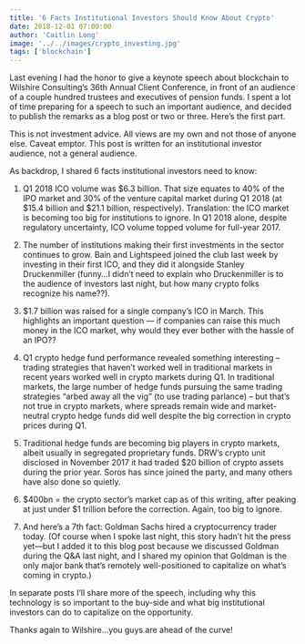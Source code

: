 ```yaml
---
title: '6 Facts Institutional Investors Should Know About Crypto'
date: 2018-12-01 07:00:00
author: 'Caitlin Long'
image: '../../images/crypto_investing.jpg'
tags: ['blockchain']
---
```


Last evening I had the honor to give a keynote speech about blockchain to Wilshire Consulting’s 36th Annual Client Conference, in front of an audience of a couple hundred trustees and executives of pension funds. I spent a lot of time preparing for a speech to such an important audience, and decided to publish the remarks as a blog post or two or three. Here’s the first part.

This is not investment advice. All views are my own and not those of anyone else. Caveat emptor. This post is written for an institutional investor audience, not a general audience.

As backdrop, I shared 6 facts institutional investors need to know:

1. Q1 2018 ICO volume was $6.3 billion. That size equates to 40% of the IPO market and 30% of the venture capital market during Q1 2018 (at $15.4 billion and $21.1 billion, respectively). Translation: the ICO market is becoming too big for institutions to ignore. In Q1 2018 alone, despite regulatory uncertainty, ICO volume topped volume for full-year 2017.

2. The number of institutions making their first investments in the sector continues to grow. Bain and Lightspeed joined the club last week by investing in their first ICO, and they did it alongside Stanley Druckenmiller (funny…I didn’t need to explain who Druckenmiller is to the audience of investors last night, but how many crypto folks recognize his name??).

3. $1.7 billion was raised for a single company’s ICO in March. This highlights an important question — if companies can raise this much money in the ICO market, why would they ever bother with the hassle of an IPO??

4. Q1 crypto hedge fund performance revealed something interesting – trading strategies that haven’t worked well in traditional markets in recent years worked well in crypto markets during Q1. In traditional markets, the large number of hedge funds pursuing the same trading strategies “arbed away all the vig” (to use trading parlance) – but that’s not true in crypto markets, where spreads remain wide and market-neutral crypto hedge funds did well despite the big correction in crypto prices during Q1.

5. Traditional hedge funds are becoming big players in crypto markets, albeit usually in segregated proprietary funds. DRW’s crypto unit disclosed in November 2017 it had traded $20 billion of crypto assets during the prior year. Soros has since joined the party, and many others have also done so quietly.

6. $400bn = the crypto sector’s market cap as of this writing, after peaking at just under $1 trillion before the correction. Again, too big to ignore.

7. And here’s a 7th fact:  Goldman Sachs hired a cryptocurrency trader today. (Of course when I spoke last night, this story hadn’t hit the press yet—but I added it to this blog post because we discussed Goldman during the Q&A last night, and I shared my opinion that Goldman is the only major bank that’s remotely well-positioned to capitalize on what’s coming in crypto.)

In separate posts I’ll share more of the speech, including why this technology is so important to the buy-side and what big institutional investors can do to capitalize on the opportunity.

Thanks again to Wilshire…you guys are ahead of the curve!